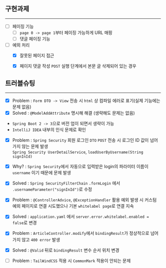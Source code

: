 ## 구현과제

---
-[ ] 페이징 기능
    -[ ] `page 0 -> page 1`부터 페이징 가능하게 URL 매핑
    -[ ] 댓글 페이징 기능

-[ ] 예외 처리
    -[x] 잘못된 페이지 접근
    -[x] 페이지 댓글 작성 `POST` 실행 단계에서 본문 글 삭제되어 있는 경우


## 트러블슈팅

---
-[x] Problem : `Form DTO -> View` 전송 시 `html` 상 컴파일 에러로 표기(실제 기능에는 문제 없음)    
-[x] Solved :  `@ModelAddAttribute` 명시해 해결 (생략해도 문제는 없음)  
* `Spring Boot 2 -> 3`으로 버전 업이 되면서 생략이 가능
* `IntelliJ IDEA` 내부의 인식 문제로 확인
    
-[x] Problem : `Spring Security` 회원 로그인 `DTO` `POST` 전송 시 로그인 ID 값이 넘어가지 않는 문제 발생  
`Spring Security UserDetailService`, `loadUserByUsername(String signInId)`    
-[x] Why? : `Spring Security`에서 자동으로 입력받은 login의 파라미터 이름이 `username` 이기 때문에 문제 발생  
-[x] Solved : `Spring SecurityFilterChain` `.formLogin` 에서 `.usernameParameter("signInId")`로 수정    
    
    
-[x] Problem : `@ControllerAdvice`, `@ExceptionHandler` 활용 예외 발생 시 커스텀 예외 페이지로 연결 시도했으나 
기본 `whitelabel page`로 연결 지속
-[x] Solved : `application.yaml` 에서 `server.error.whitelabel.enabled = false`로 변경    
    
    
-[x] Problem : `ArticleController.modify`에서 `bindingResult`가 정상적으로 넘어가지 않고 `400 error` 발생
-[x] Solved : `@Valid` 뒤로 `bindingResult` 변수 순서 위치 변경
    
    
-[ ] Problem : `TailWindCSS` 적용 시 `CommonMark` 적용이 안되는 문제
